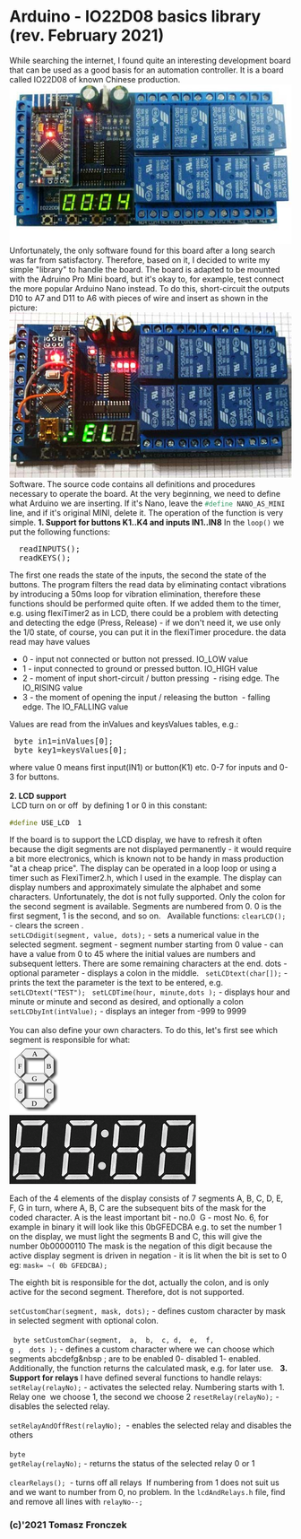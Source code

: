<h1>Arduino - IO22D08 basics library (rev. February 2021)</h1>
While searching the internet, I found quite an interesting development board that can be used as a good basis for an automation controller. It is a board called IO22D08 of known Chinese production.
<img src="img/IO22D08.jpg" >
Unfortunately, the only software found for this board after a long search was far from satisfactory. Therefore, based on it, I decided to write my simple "library" to handle the board.
The board is adapted to be mounted with the Adruino Pro Mini board, but it's okay to, for example, test connect the more popular Arduino Nano instead. To do this, short-circuit the outputs D10 to A7 and D11 to A6 with pieces of wire and insert as shown in the picture:
<img src="img/IO22D08-NANO.jpg">
Software.
The source code contains all definitions and procedures necessary to operate the board.
At the very beginning, we need to define what Arduino we are inserting. If it's Nano, leave the <code><span style="color: #339966;">#define</span> NANO_AS_MINI</code> line, and if it's original MINI, delete it.
The operation of the function is very simple.
<strong>1. Support for buttons K1..K4 and inputs IN1..IN8</strong>
In the <code>loop()</code> we put the following functions:
<pre>&nbsp; readINPUTS();<br>&nbsp; readKEYS();</pre>
The first one reads the state of the inputs, the second the state of the buttons. The program filters the read data by eliminating contact vibrations by introducing a 50ms loop for vibration elimination, therefore these functions should be performed quite often. If we added them to the timer, e.g. using flexiTimer2 as in LCD, there could be a problem with detecting and detecting the edge (Press, Release) - if we don't need it, we use only the 1/0 state, of course, you can put it in the flexiTimer procedure.
the data read may have values
<ul>
<li>0 - input not connected or button not pressed. IO_LOW value </li>
<li>1 - input connected to ground or pressed button. IO_HIGH value</li>
<li>2 - moment of input short-circuit / button pressing&nbsp; - rising edge. The IO_RISING value</li>
<li >3 - the moment of opening the input / releasing the button&nbsp; - falling edge. The IO_FALLING value</li>
</ul>

Values are read from the inValues and keysValues tables, e.g.:
<pre>&nbsp;byte in1=inValues[0]; <br>&nbsp;byte key1=keysValues[0]; </pre>
where value 0 means first input(IN1) or button(K1)  etc. 0-7 for inputs and 0-3 for buttons. 
&nbsp;<br>&nbsp;<br>
<strong>2. LCD support</strong><br>
&nbsp;LCD turn on or off&nbsp; by defining 1 or 0 in this constant:
<pre><code><span style="color: #5e6d03;">#define</span> <span style="color: #000000;">USE_LCD</span> <span style="color: #000000;"> 1</span></code>
</pre>
If the board is to support the LCD display, we have to refresh it often because the digit segments are not displayed permanently - it would require a bit more electronics, which is known not to be handy in mass production "at a cheap price".
The display can be operated in a loop loop or using a timer such as FlexiTimer2.h, which I used in the example.
The display can display numbers and approximately simulate the alphabet and some characters.
Unfortunately, the dot is not fully supported. Only the colon for the second segment is available.
Segments are numbered from 0. 0 is the first segment, 1 is the second, and so on.
&nbsp;
Available functions:
<code>clearLCD();</code> - clears the screen .
<br><code>setLCDdigit(segment, value, dots);</code> - sets a numerical value in the selected segment.
segment - segment number starting from 0
value - can have a value from 0 to 45 where the initial values are numbers and subsequent letters. There are some remaining characters at the end.
dots - optional parameter - displays a colon in the middle.
&nbsp;
<code>setLCDtext(char[]);</code> - prints the text
the parameter is the text to be entered, e.g. <code>setLCDtext("TEST");</code>
&nbsp;
<code>setLCDTime(hour, minute,dots );</code> - displays hour and minute or minute and second as desired, and optionally a colon
<br><code>setLCDbyInt(intValue);</code> - displays an integer from -999 to 9999<br><br>You can also define your own characters. To do this, let's first see which segment is responsible for what:<br>
<img class="cimg" src="img/7seg.png" alt=""><br>
<img class="cimg" src="img/4x7seg.png" alt=""><br>

Each of the 4 elements of the display consists of 7 segments A, B, C, D, E, F, G in turn, where A, B, C are the subsequent bits of the mask for the coded character. A is the least important bit - no.0&nbsp; G - most No. 6, for example in binary it will look like this 0bGFEDCBA
e.g. to set the number 1 on the display, we must light the segments B and C, this will give the number 0b00000110
The mask is the negation of this digit because the active display segment is driven in negation - it is lit when the bit is set to 0
eg: <code>mask= ~( 0b GFEDCBA);</code>
  
The eighth bit is responsible for the dot, actually the colon, and is only active for the second segment. Therefore, dot is not supported.<br><br><code>setCustomChar(segment, mask, dots);</code> - defines custom character by mask in selected segment with optional colon.<br><br><code> byte setCustomChar(segment,&nbsp; a,&nbsp; b,&nbsp; c, d,&nbsp; e,&nbsp; f,&nbsp; g ,&nbsp; dots );</code> - defines a custom character where we can choose which segments abcdefg&nbsp ; are to be enabled 0- disabled 1- enabled.<br>Additionally, the function returns the calculated mask, e.g. for later use.
&nbsp;
<strong>3. Support for relays</strong>
I have defined several functions to handle relays:
<code>setRelay(relayNo);</code> - activates the selected relay. Numbering starts with 1. Relay one&nbsp; we choose 1, the second we choose 2
<code>resetRelay(relayNo);</code> - disables the selected relay.<br><br><code>setRelayAndOffRest(relayNo);</code>&nbsp; - enables the selected relay and disables the others<br><br><code>byte getRelay(relayNo);</code> - returns the status of the selected relay 0 or 1<br><br><code>clearRelays();</code >&nbsp; - turns off all relays
&nbsp;If numbering from 1 does not suit us and we want to number from 0, no problem. In the <code>lcdAndRelays.h</code> file, find and remove all lines with <code>relayNo--;</code>
<h3>  (c)'2021 Tomasz Fronczek</h3>
